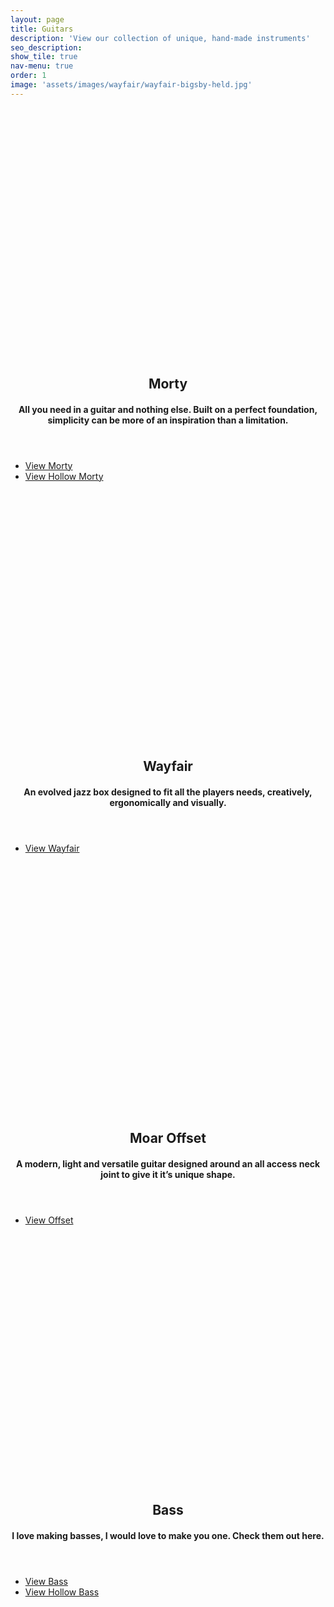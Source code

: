 ```yaml
---
layout: page
title: Guitars
description: 'View our collection of unique, hand-made instruments'
seo_description:
show_tile: true
nav-menu: true
order: 1
image: 'assets/images/wayfair/wayfair-bigsby-held.jpg'
---
```


<!-- Main -->
<div id="main" class="alt">



<!-- Intro -->
<!-- <section id="intro" style="margin-top:6em;">
	<div class="inner">
		<section>
			<h2>Guitars</h2>
		</section>
	</div>
</section> -->

<!-- About -->	
<section id="Guitars">
	<section class="spotlights">
		<!-- Hollow T -->
		<section>
			<div style="background:url('../assets/images/t-type/t-type-hollow-dark-workshop.jpg'); background-size:cover; width:100%; min-height: 400px;"></div>
			<div class="content">
				<div class="inner">
					<header class="major">
						<h2>Morty</h2>
						<h4>All you need in a guitar and nothing else. Built on a perfect foundation, simplicity can be more of an inspiration than a limitation.</h4>
					</header>
					<ul class="actions">
	                    <li><a href="{{ "/guitars/morty"  | relative_url }}" class="button scrolly">View Morty</a></li>
	                    <li><a href="{{ "/guitars/morty-hollow"  | relative_url }}" class="button scrolly">View Hollow Morty</a></li>
	                </ul>
				</div>
			</div>
		</section>
		<!-- Wayfair -->
		<section>
			<div style="background:url('../assets/images/wayfair/wayfair-light-outside.jpg'); background-size:cover; width:100%; min-height: 400px;"></div>
			<div class="content">
				<div class="inner">
					<header class="major">
						<h2>Wayfair</h2>
						<h4>An evolved jazz box designed to fit all the players needs, creatively, ergonomically and visually.</h4>
					</header>
					<ul class="actions">
	                    <li><a href="{{ "/guitars/wayfair"  | relative_url }}" class="button scrolly">View Wayfair</a></li>
	                </ul>
				</div>
			</div>
		</section>
		<section>
			<div style="background:url('../assets/images/offset/offset-dark-workshop.jpg'); background-size:cover; width:100%; min-height: 400px;"></div>
			<div class="content">
				<div class="inner">
					<header class="major">
						<h2>Moar Offset</h2>
						<h4>A modern, light and versatile guitar designed around an all access neck joint to give it it’s unique shape.</h4>
					</header>
					<ul class="actions">
	                    <li><a href="{{ "/guitars/offset" | relative_url }}" class="button scrolly">View Offset</a></li>
	                </ul>
				</div>
			</div>
		</section>
		<!-- Bass -->
		<section>
			<div style="background:url('../assets/images/bass/bass-held-outside.jpg'); background-size:cover; width:100%; min-height: 400px;"></div>
			<div class="content">
				<div class="inner">
					<header class="major">
						<h2>Bass</h2>
						<h4>I love making basses, I would love to make you one. Check them out here.</h4>
					</header>
					<ul class="actions">
	                    <li><a href="{{ "/guitars/bass"  | relative_url }}" class="button scrolly">View Bass</a></li>
	                    <li><a href="{{ "/guitars/bass-hollow"  | relative_url }}" class="button scrolly">View Hollow Bass</a></li>
	                </ul>
				</div>
			</div>
		</section>
		<!-- Moar Offset -->
</section>
</div>

